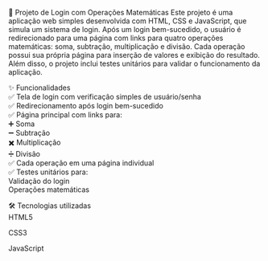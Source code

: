 📘 Projeto de Login com Operações Matemáticas
Este projeto é uma aplicação web simples desenvolvida com HTML, CSS e JavaScript, que simula um sistema de login. Após um login bem-sucedido, o usuário é redirecionado para uma página com links para quatro operações matemáticas: soma, subtração, multiplicação e divisão. Cada operação possui sua própria página para inserção de valores e exibição do resultado. Além disso, o projeto inclui testes unitários para validar o funcionamento da aplicação.

✨ Funcionalidades<br>
✅ Tela de login com verificação simples de usuário/senha<br>
✅ Redirecionamento após login bem-sucedido<br>
✅ Página principal com links para:<br>
➕ Soma<br>
➖ Subtração<br>
✖️ Multiplicação<br>
➗ Divisão<br>
✅ Cada operação em uma página individual<br>
✅ Testes unitários para:<br>
Validação do login<br>
Operações matemáticas<p>
🛠 Tecnologias utilizadas<br>
HTML5

CSS3

JavaScript


